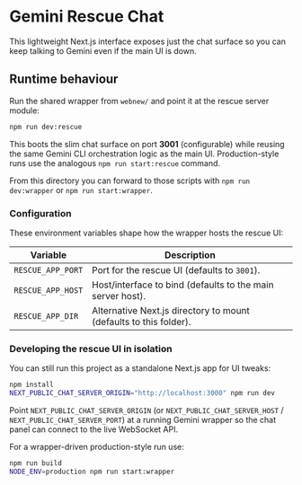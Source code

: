 # Gemini Rescue Chat

This lightweight Next.js interface exposes just the chat surface so you can keep talking to Gemini even if the main UI is down.

## Runtime behaviour

Run the shared wrapper from `webnew/` and point it at the rescue server module:

```bash
npm run dev:rescue
```

This boots the slim chat surface on port **3001** (configurable) while reusing the same Gemini CLI orchestration logic as the main UI. Production-style runs use the analogous `npm run start:rescue` command.

From this directory you can forward to those scripts with `npm run dev:wrapper` or `npm run start:wrapper`.

### Configuration

These environment variables shape how the wrapper hosts the rescue UI:

| Variable | Description |
| --- | --- |
| `RESCUE_APP_PORT` | Port for the rescue UI (defaults to `3001`). |
| `RESCUE_APP_HOST` | Host/interface to bind (defaults to the main server host). |
| `RESCUE_APP_DIR` | Alternative Next.js directory to mount (defaults to this folder). |

### Developing the rescue UI in isolation

You can still run this project as a standalone Next.js app for UI tweaks:

```bash
npm install
NEXT_PUBLIC_CHAT_SERVER_ORIGIN="http://localhost:3000" npm run dev
```

Point `NEXT_PUBLIC_CHAT_SERVER_ORIGIN` (or `NEXT_PUBLIC_CHAT_SERVER_HOST` / `NEXT_PUBLIC_CHAT_SERVER_PORT`) at a running Gemini wrapper so the chat panel can connect to the live WebSocket API.

For a wrapper-driven production-style run use:

```bash
npm run build
NODE_ENV=production npm run start:wrapper
```
